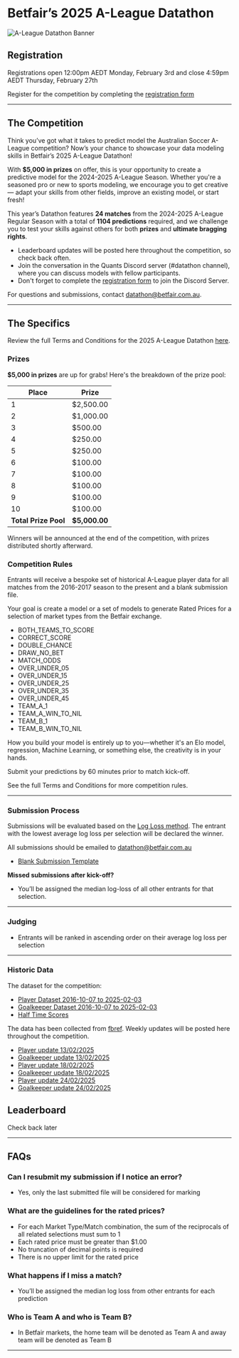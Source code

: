 # Betfair’s 2025 A-League Datathon

![A-League Datathon Banner](../img/ALEAGUE_DATATHON_BANNER.png)

## Registration

Registrations open 12:00pm AEDT Monday, February 3rd and close 4:59pm AEDT Thursday, February 27th

Register for the competition by completing the [registration form](https://forms.office.com/r/FCq9BbQ2mM)

---

## The Competition

Think you’ve got what it takes to predict model the Australian Soccer A-League competition? Now’s your chance to showcase your data modeling skills in Betfair’s 2025 A-League Datathon!

With **$5,000 in prizes** on offer, this is your opportunity to create a predictive model for the 2024-2025 A-League Season. Whether you're a seasoned pro or new to sports modeling, we encourage you to get creative — adapt your skills from other fields, improve an existing model, or start fresh!

This year’s Datathon features **24 matches** from the 2024-2025 A-League Regular Season with a total of **1104 predictions** required, and we challenge you to test your skills against others for both **prizes** and **ultimate bragging rights**.

- Leaderboard updates will be posted here throughout the competition, so check back often.
- Join the conversation in the Quants Discord server (#datathon channel), where you can discuss models with fellow participants.
- Don't forget to complete the [registration form](https://forms.office.com/r/ZG9ea1xQj1) to join the Discord Server.

For questions and submissions, contact [datathon@betfair.com.au](mailto:datathon@betfair.com.au).

---

## The Specifics

Review the full Terms and Conditions for the 2025 A-League Datathon [here](../assets/ALeague_Datathon_2025_TCs.pdf).

### Prizes

**$5,000 in prizes** are up for grabs! Here's the breakdown of the prize pool:

| Place | Prize     |
|-------|-----------|
| 1     | $2,500.00 |
| 2     | $1,000.00 |
| 3     | $500.00   |
| 4     | $250.00   |
| 5     | $250.00   |
| 6     | $100.00   |
| 7     | $100.00   |
| 8     | $100.00   | 
| 9     | $100.00   | 
| 10    | $100.00   |
| **Total Prize Pool** | **$5,000.00** |

Winners will be announced at the end of the competition, with prizes distributed shortly afterward.

### Competition Rules

Entrants will receive a bespoke set of historical A-League player data for all matches from the 2016-2017 season to the present and a blank submission file.

Your goal is create a model or a set of models to generate Rated Prices for a selection of market types from the Betfair exchange.

 - BOTH_TEAMS_TO_SCORE
 - CORRECT_SCORE
 - DOUBLE_CHANCE
 - DRAW_NO_BET
 - MATCH_ODDS
 - OVER_UNDER_05
 - OVER_UNDER_15
 - OVER_UNDER_25
 - OVER_UNDER_35
 - OVER_UNDER_45
 - TEAM_A_1
 - TEAM_A_WIN_TO_NIL
 - TEAM_B_1
 - TEAM_B_WIN_TO_NIL

How you build your model is entirely up to you—whether it's an Elo model, regression, Machine Learning, or something else, the creativity is in your hands.

Submit your predictions by 60 minutes prior to match kick-off.

See the full Terms and Conditions for more competition rules.

---

### Submission Process

Submissions will be evaluated based on the [Log Loss method](https://en.wikipedia.org/wiki/Cross-entropy#Cross-entropy_loss_function_and_logistic_regression). The entrant with the lowest average log loss per selection will be declared the winner.

All submissions should be emailed to datathon@betfair.com.au

 - [Blank Submission Template](../assets/ALeague_Datathon_Submission_Template.csv)

**Missed submissions after kick-off?**

 - You’ll be assigned the median log-loss of all other entrants for that selection.

---

### Judging

 - Entrants will be ranked in ascending order on their average log loss per selection

---

### Historic Data

The dataset for the competition:

- [Player Dataset 2016-10-07 to 2025-02-03](../assets/A-League-Player-Data.csv)
- [Goalkeeper Dataset 2016-10-07 to 2025-02-03](../assets/A-League-Goalkeeper-Data.csv)
- [Half Time Scores](../assets/A-League-HalfTimeScores.csv)

The data has been collected from [fbref](www.fbref.com). Weekly updates will be posted here throughout the competition.

 - [Player update 13/02/2025](../assets/A-League-Player-Data-Update-20250213.csv)
 - [Goalkeeper update 13/02/2025](../assets/A-League-Goalkeeper-Data-Update-20250213.csv)
 - [Player update 18/02/2025](../assets/A-League-Player-Data-Update-20250218.csv)
 - [Goalkeeper update 18/02/2025](../assets/A-League-Goalkeeper-Data-Update-20250218.csv)
 - [Player update 24/02/2025](../assets/A-League-Player-Data-Update-20250224.csv)
 - [Goalkeeper update 24/02/2025](../assets/A-League-Goalkeeper-Data-Update-20250224.csv)

## Leaderboard

Check back later

---

## FAQs

### Can I resubmit my submission if I notice an error?

- Yes, only the last submitted file will be considered for marking

### What are the guidelines for the rated prices?

- For each Market Type/Match combination, the sum of the reciprocals of all related selections must sum to 1
- Each rated price must be greater than $1.00
- No truncation of decimal points is required
- There is no upper limit for the rated price

### What happens if I miss a match?

- You’ll be assigned the median log loss from other entrants for each prediction

### Who is Team A and who is Team B?

- In Betfair markets, the home team will be denoted as Team A and away team will be denoted as Team B

---
